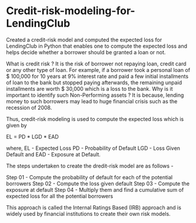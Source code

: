 # Credit-risk-modeling-for-LendingClub
Created a credit-risk model and computed the expected loss for LendingClub in Python that enables one to compute the expected loss and helps decide whether a borrower should be granted a loan or not.

What is credit risk ?
It is the risk of borrower not repaying loan, credit card or any other type of loan. For example, if a borrower took a personal loan of $ 100,000 for 10 years at 9% interest rate and paid a few initial installments of loan to the bank but stopped paying afterwards, the remaining unpaid installments are worth $ 30,000 which is a loss to the bank.
Why is it important to identify such Non-Performing assets ? It is because, lending money to such borrowers may lead to huge financial crisis such as the recession of 2008. 

Thus, credit-risk modeling is used to compute the expected loss which is given by

EL = PD * LGD * EAD

where,
EL - Expected Loss
PD - Probability of Default
LGD - Loss Given Default and
EAD - Exposure at Default.

The steps undertaken to create the dredit-risk model are as follows -

Step 01 - Compute the probability of default for each of the potential borrowers 
Step 02 - Compute the loss given default
Step 03 - Compute the exposure at default
Step 04 - Multiply them and find a cumulative sum of expected loss for all the potential borrowers

This approach is called the Internal Ratings Based (IRB) approach and is widely used by financial institutions to create their own risk models.
